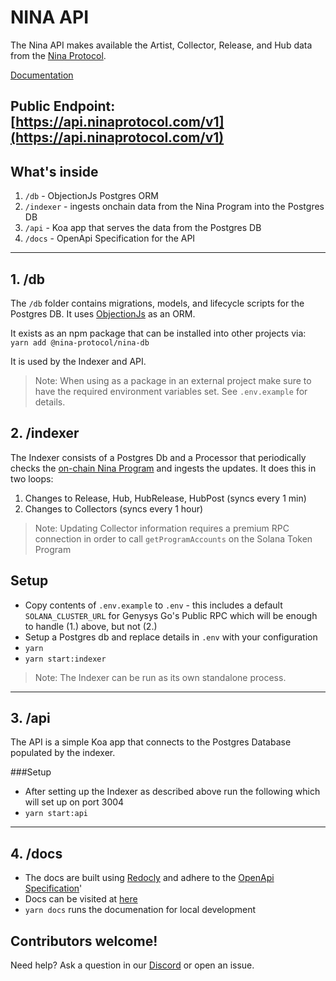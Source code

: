# NINA API

The Nina API makes available the Artist, Collector, Release, and Hub data from the [Nina Protocol](https://www.ninaprotocol.com).

[Documentation](https://api.docs.ninaprotocol.com/)

Public Endpoint: [https://api.ninaprotocol.com/v1](https://api.ninaprotocol.com/v1)
---

## What's inside

1. `/db` - ObjectionJs Postgres ORM
2. `/indexer` - ingests onchain data from the Nina Program into the Postgres DB
3. `/api` - Koa app that serves the data from the Postgres DB 
4. `/docs` - OpenApi Specification for the API
---
## 1. /db

The `/db` folder contains migrations, models, and lifecycle scripts for the Postgres DB.  It uses [ObjectionJs](https://vincit.github.io/objection.js/) as an ORM.  

It exists as an npm package that can be installed into other projects via:
`yarn add @nina-protocol/nina-db`

It is used by the Indexer and API.

>Note: When using as a package in an external project make sure to have the required environment variables set.  See `.env.example` for details.

## 2. /indexer

The Indexer consists of a Postgres Db and a Processor that periodically checks the [on-chain Nina Program](https://github.com/nina-protocol/nina/tree/main/programs/nina) and ingests the updates.  It does this in two loops:

1. Changes to Release, Hub, HubRelease, HubPost (syncs every 1 min)
2. Changes to Collectors (syncs every 1 hour)

>Note: Updating Collector information requires a premium RPC connection in order to call `getProgramAccounts` on the Solana Token Program

## Setup

- Copy contents of `.env.example` to `.env` - this includes a default `SOLANA_CLUSTER_URL` for Genysys Go's Public RPC which will be enough to handle (1.) above, but not (2.)
- Setup a Postgres db and replace details in `.env` with your configuration
- `yarn`
- `yarn start:indexer`

>Note: The Indexer can be run as its own standalone process.

---

## 3. /api

The API is a simple Koa app that connects to the Postgres Database populated by the indexer.

###Setup

- After setting up the Indexer as described above run the following which will set up on port 3004
- `yarn start:api` 

---


## 4. /docs

- The docs are built using [Redocly](https://redocly.com/) and adhere to the [OpenApi Specification](https://spec.openapis.org/oas/v3.1.0)'
- Docs can be visited at [here](http://api.docs.ninaprotocol.com/)
- `yarn docs` runs the documenation for local development

## Contributors welcome! 
Need help? Ask a question in our [Discord](https://discord.gg/ePkqJqSBgj) or open an issue.
